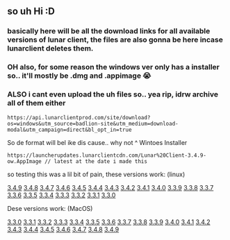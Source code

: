 ## so uh Hi :D
### basically here will be all the download links for all available versions of lunar client, the files are also gonna be here incase lunarclient deletes them.
### OH also, for some reason the windows ver only has a installer so.. it'll mostly be .dmg and .appimage :sob:
### ALSO i cant even upload the uh files so.. yea rip, idrw archive all of them either

```
https://api.lunarclientprod.com/site/download?os=windows&utm_source=badlion-site&utm_medium=download-modal&utm_campaign=direct&bl_opt_in=true
```
So de format will bel ike dis cause.. why not
^ Wintoes Installer

```
https://launcherupdates.lunarclientcdn.com/Lunar%20Client-3.4.9-ow.AppImage // latest at the date i made this
```
so testing this was a lil bit of pain, these versions work: (linux)

[3.4.9](https://launcherupdates.lunarclientcdn.com/Lunar%20Client-3.4.9-ow.AppImage)
[3.4.8](https://launcherupdates.lunarclientcdn.com/Lunar%20Client-3.4.8-ow.AppImage)
[3.4.7](https://launcherupdates.lunarclientcdn.com/Lunar%20Client-3.4.7-ow.AppImage)
[3.4.6](https://launcherupdates.lunarclientcdn.com/Lunar%20Client-3.4.6-ow.AppImage)
[3.4.5](https://launcherupdates.lunarclientcdn.com/Lunar%20Client-3.4.5-ow.AppImage)
[3.4.4](https://launcherupdates.lunarclientcdn.com/Lunar%20Client-3.4.4-ow.AppImage)
[3.4.3](https://launcherupdates.lunarclientcdn.com/Lunar%20Client-3.4.3-ow.AppImage)
[3.4.2](https://launcherupdates.lunarclientcdn.com/Lunar%20Client-3.4.2-ow.AppImage)
[3.4.1](https://launcherupdates.lunarclientcdn.com/Lunar%20Client-3.4.1-ow.AppImage)
[3.4.0](https://launcherupdates.lunarclientcdn.com/Lunar%20Client-3.4.0-ow.AppImage)
[3.3.9](https://launcherupdates.lunarclientcdn.com/Lunar%20Client-3.3.9-ow.AppImage)
[3.3.8](https://launcherupdates.lunarclientcdn.com/Lunar%20Client-3.3.8-ow.AppImage)
[3.3.7](https://launcherupdates.lunarclientcdn.com/Lunar%20Client-3.3.7-ow.AppImage)
[3.3.6](https://launcherupdates.lunarclientcdn.com/Lunar%20Client-3.3.6-ow.AppImage)
[3.3.5](https://launcherupdates.lunarclientcdn.com/Lunar%20Client-3.3.5-ow.AppImage)
[3.3.4](https://launcherupdates.lunarclientcdn.com/Lunar%20Client-3.3.4-ow.AppImage)
[3.3.3](https://launcherupdates.lunarclientcdn.com/Lunar%20Client-3.3.3-ow.AppImage)
[3.3.2](https://launcherupdates.lunarclientcdn.com/Lunar%20Client-3.3.2-ow.AppImage)
[3.3.1](https://launcherupdates.lunarclientcdn.com/Lunar%20Client-3.3.1-ow.AppImage)
[3.3.0](https://launcherupdates.lunarclientcdn.com/Lunar%20Client-3.3.0-ow.AppImage)

Dese versions work: (MacOS)

[3.3.0](https://launcherupdates.lunarclientcdn.com/Lunar%20Client%20v3.3.0-ow.dmg)
[3.3.1](https://launcherupdates.lunarclientcdn.com/Lunar%20Client%20v3.3.1-ow.dmg)
[3.3.2](https://launcherupdates.lunarclientcdn.com/Lunar%20Client%20v3.3.2-ow.dmg)
[3.3.3](https://launcherupdates.lunarclientcdn.com/Lunar%20Client%20v3.3.3-ow.dmg)
[3.3.4](https://launcherupdates.lunarclientcdn.com/Lunar%20Client%20v3.3.4-ow.dmg)
[3.3.5](https://launcherupdates.lunarclientcdn.com/Lunar%20Client%20v3.3.5-ow.dmg)
[3.3.6](https://launcherupdates.lunarclientcdn.com/Lunar%20Client%20v3.3.6-ow.dmg)
[3.3.7](https://launcherupdates.lunarclientcdn.com/Lunar%20Client%20v3.3.7-ow.dmg)
[3.3.8](https://launcherupdates.lunarclientcdn.com/Lunar%20Client%20v3.3.8-ow.dmg)
[3.3.9](https://launcherupdates.lunarclientcdn.com/Lunar%20Client%20v3.3.9-ow.dmg)
[3.4.0](https://launcherupdates.lunarclientcdn.com/Lunar%20Client%20v3.4.0-ow.dmg)
[3.4.1](https://launcherupdates.lunarclientcdn.com/Lunar%20Client%20v3.4.1-ow.dmg)
[3.4.2](https://launcherupdates.lunarclientcdn.com/Lunar%20Client%20v3.4.2-ow.dmg)
[3.4.3](https://launcherupdates.lunarclientcdn.com/Lunar%20Client%20v3.4.3-ow.dmg)
[3.4.4](https://launcherupdates.lunarclientcdn.com/Lunar%20Client%20v3.4.4-ow.dmg)
[3.4.5](https://launcherupdates.lunarclientcdn.com/Lunar%20Client%20v3.4.5-ow.dmg)
[3.4.6](https://launcherupdates.lunarclientcdn.com/Lunar%20Client%20v3.4.6-ow.dmg)
[3.4.7](https://launcherupdates.lunarclientcdn.com/Lunar%20Client%20v3.4.7-ow.dmg)
[3.4.8](https://launcherupdates.lunarclientcdn.com/Lunar%20Client%20v3.4.8-ow.dmg)
[3.4.9](https://launcherupdates.lunarclientcdn.com/Lunar%20Client%20v3.4.9-ow.dmg)
